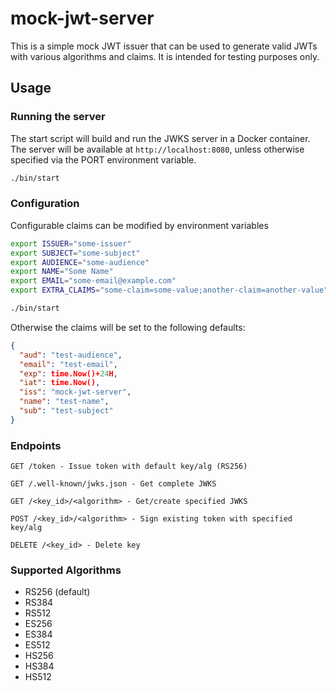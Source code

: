 # mock-jwt-server

This is a simple mock JWT issuer that can be used to generate valid JWTs with various algorithms and claims. 
It is intended for testing purposes only.

## Usage

### Running the server
The start script will build and run the JWKS server in a Docker container. 
The server will be available at `http://localhost:8080`, unless otherwise specified via the PORT environment variable.
```bash
./bin/start
```

### Configuration
Configurable claims can be modified by environment variables
```bash
export ISSUER="some-issuer"
export SUBJECT="some-subject"
export AUDIENCE="some-audience"
export NAME="Some Name"
export EMAIL="some-email@example.com"
export EXTRA_CLAIMS="some-claim=some-value;another-claim=another-value"

./bin/start
```

Otherwise the claims will be set to the following defaults:
```json
{
  "aud": "test-audience",
  "email": "test-email",
  "exp": time.Now()+24H,
  "iat": time.Now(),
  "iss": "mock-jwt-server",
  "name": "test-name",
  "sub": "test-subject"
}
```

### Endpoints

```
GET /token - Issue token with default key/alg (RS256)

GET /.well-known/jwks.json - Get complete JWKS

GET /<key_id>/<algorithm> - Get/create specified JWKS

POST /<key_id>/<algorithm> - Sign existing token with specified key/alg

DELETE /<key_id> - Delete key
```

### Supported Algorithms
  - RS256 (default)
  - RS384
  - RS512
  - ES256
  - ES384
  - ES512
  - HS256
  - HS384
  - HS512

